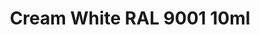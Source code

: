 ---
layout: product
title: "Cream White RAL 9001 10ml"
price: "330" 
desc: "Acrylic Laquer 10mL"
img_path: "/assets/img/RC002.webp"
brand: "AK "
available: true
special_offer: false
new: false
soon: false
cat: "020000"
subcat: "020200"
subsubcat: "020201"
sifra: "RC002"
popular: false
spec: true
---